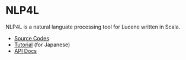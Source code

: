 # NLP4L

NLP4L is a natural languate processing tool for Lucene written in Scala.

* [Source Codes](https://github.com/NLP4L/nlp4l)
* [Tutorial](tutorial_ja.html) (for Japanese)
* [API Docs](api/index.html)
